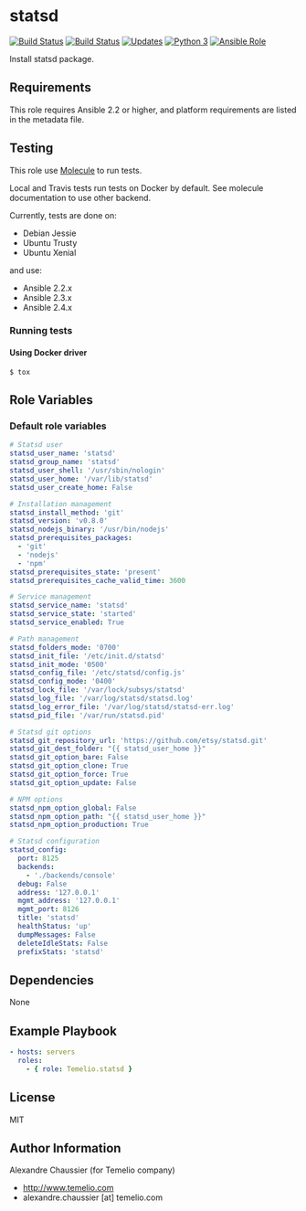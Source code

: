 # statsd

[![Build Status](https://img.shields.io/travis/Temelio/ansible-role-statsd/master.svg?label=travis_master)](https://travis-ci.org/Temelio/ansible-role-statsd)
[![Build Status](https://img.shields.io/travis/Temelio/ansible-role-statsd/develop.svg?label=travis_develop)](https://travis-ci.org/Temelio/ansible-role-statsd)
[![Updates](https://pyup.io/repos/github/Temelio/ansible-role-statsd/shield.svg)](https://pyup.io/repos/github/Temelio/ansible-role-statsd/)
[![Python 3](https://pyup.io/repos/github/Temelio/ansible-role-statsd/python-3-shield.svg)](https://pyup.io/repos/github/Temelio/ansible-role-statsd/)
[![Ansible Role](https://img.shields.io/ansible/role/12562.svg)](https://galaxy.ansible.com/Temelio/statsd/)

Install statsd package.

## Requirements

This role requires Ansible 2.2 or higher,
and platform requirements are listed in the metadata file.

## Testing

This role use [Molecule](https://github.com/metacloud/molecule/) to run tests.

Local and Travis tests run tests on Docker by default.
See molecule documentation to use other backend.

Currently, tests are done on:
- Debian Jessie
- Ubuntu Trusty
- Ubuntu Xenial

and use:
- Ansible 2.2.x
- Ansible 2.3.x
- Ansible 2.4.x

### Running tests

#### Using Docker driver

```
$ tox
```

## Role Variables

### Default role variables

``` yaml
# Statsd user
statsd_user_name: 'statsd'
statsd_group_name: 'statsd'
statsd_user_shell: '/usr/sbin/nologin'
statsd_user_home: '/var/lib/statsd'
statsd_user_create_home: False

# Installation management
statsd_install_method: 'git'
statsd_version: 'v0.8.0'
statsd_nodejs_binary: '/usr/bin/nodejs'
statsd_prerequisites_packages:
  - 'git'
  - 'nodejs'
  - 'npm'
statsd_prerequisites_state: 'present'
statsd_prerequisites_cache_valid_time: 3600

# Service management
statsd_service_name: 'statsd'
statsd_service_state: 'started'
statsd_service_enabled: True

# Path management
statsd_folders_mode: '0700'
statsd_init_file: '/etc/init.d/statsd'
statsd_init_mode: '0500'
statsd_config_file: '/etc/statsd/config.js'
statsd_config_mode: '0400'
statsd_lock_file: '/var/lock/subsys/statsd'
statsd_log_file: '/var/log/statsd/statsd.log'
statsd_log_error_file: '/var/log/statsd/statsd-err.log'
statsd_pid_file: '/var/run/statsd.pid'

# Statsd git options
statsd_git_repository_url: 'https://github.com/etsy/statsd.git'
statsd_git_dest_folder: "{{ statsd_user_home }}"
statsd_git_option_bare: False
statsd_git_option_clone: True
statsd_git_option_force: True
statsd_git_option_update: False

# NPM options
statsd_npm_option_global: False
statsd_npm_option_path: "{{ statsd_user_home }}"
statsd_npm_option_production: True

# Statsd configuration
statsd_config:
  port: 8125
  backends:
    - './backends/console'
  debug: False
  address: '127.0.0.1'
  mgmt_address: '127.0.0.1'
  mgmt_port: 8126
  title: 'statsd'
  healthStatus: 'up'
  dumpMessages: False
  deleteIdleStats: False
  prefixStats: 'statsd'
```

## Dependencies

None

## Example Playbook

``` yaml
- hosts: servers
  roles:
    - { role: Temelio.statsd }
```

## License

MIT

## Author Information

Alexandre Chaussier (for Temelio company)
- http://www.temelio.com
- alexandre.chaussier [at] temelio.com
